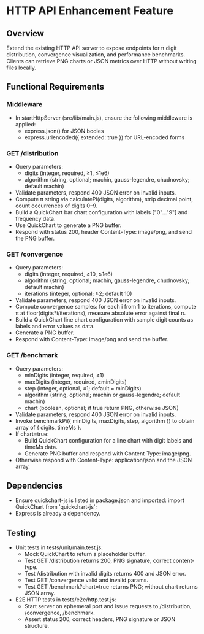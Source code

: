 # HTTP API Enhancement Feature

## Overview
Extend the existing HTTP API server to expose endpoints for π digit distribution, convergence visualization, and performance benchmarks. Clients can retrieve PNG charts or JSON metrics over HTTP without writing files locally.

## Functional Requirements

### Middleware

- In startHttpServer (src/lib/main.js), ensure the following middleware is applied:
  - express.json() for JSON bodies
  - express.urlencoded({ extended: true }) for URL-encoded forms

### GET /distribution

- Query parameters:
  - digits (integer, required, ≥1, ≤1e6)
  - algorithm (string, optional; machin, gauss-legendre, chudnovsky; default machin)
- Validate parameters, respond 400 JSON error on invalid inputs.
- Compute π string via calculatePi(digits, algorithm), strip decimal point, count occurrences of digits 0–9.
- Build a QuickChart bar chart configuration with labels ["0"…"9"] and frequency data.
- Use QuickChart to generate a PNG buffer.
- Respond with status 200, header Content-Type: image/png, and send the PNG buffer.

### GET /convergence

- Query parameters:
  - digits (integer, required, ≥10, ≤1e6)
  - algorithm (string, optional; machin, gauss-legendre, chudnovsky; default machin)
  - iterations (integer, optional; ≥2; default 10)
- Validate parameters, respond 400 JSON error on invalid inputs.
- Compute convergence samples: for each i from 1 to iterations, compute π at floor(digits*i/iterations), measure absolute error against final π.
- Build a QuickChart line chart configuration with sample digit counts as labels and error values as data.
- Generate a PNG buffer.
- Respond with Content-Type: image/png and send the buffer.

### GET /benchmark

- Query parameters:
  - minDigits (integer, required, ≥1)
  - maxDigits (integer, required, ≥minDigits)
  - step (integer, optional, ≥1; default = minDigits)
  - algorithm (string, optional; machin or gauss-legendre; default machin)
  - chart (boolean, optional; if true return PNG, otherwise JSON)
- Validate parameters, respond 400 JSON error on invalid inputs.
- Invoke benchmarkPi({ minDigits, maxDigits, step, algorithm }) to obtain array of { digits, timeMs }.
- If chart=true:
  - Build QuickChart configuration for a line chart with digit labels and timeMs data.
  - Generate PNG buffer and respond with Content-Type: image/png.
- Otherwise respond with Content-Type: application/json and the JSON array.

## Dependencies

- Ensure quickchart-js is listed in package.json and imported:
  import QuickChart from 'quickchart-js';
- Express is already a dependency.

## Testing

- Unit tests in tests/unit/main.test.js:
  - Mock QuickChart to return a placeholder buffer.
  - Test GET /distribution returns 200, PNG signature, correct content-type.
  - Test /distribution with invalid digits returns 400 and JSON error.
  - Test GET /convergence valid and invalid params.
  - Test GET /benchmark?chart=true returns PNG; without chart returns JSON array.
- E2E HTTP tests in tests/e2e/http.test.js:
  - Start server on ephemeral port and issue requests to /distribution, /convergence, /benchmark.
  - Assert status 200, correct headers, PNG signature or JSON structure.
